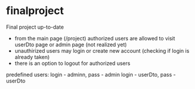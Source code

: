 # finalproject
Final project up-to-date
 - from the main page (/project) authorized users are allowed to visit userDto page or admin page (not realized yet)
 - unauthirized users may login or create new account (checking if login is already taken)
 - there is an option to logout for authorized users

predefined users: login - adminn, pass - admin
                  login - userDto, pass - userDto
